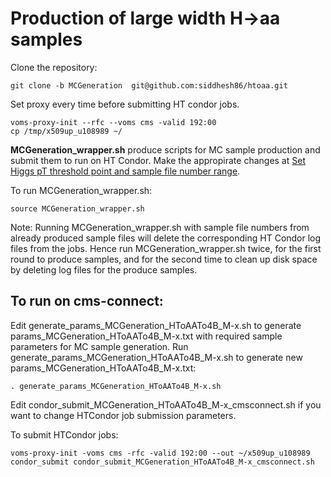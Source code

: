 # Production of large width H->aa samples

Clone the repository:
```
git clone -b MCGeneration  git@github.com:siddhesh86/htoaa.git
```

Set proxy every time before submitting HT condor jobs.
```
voms-proxy-init --rfc --voms cms -valid 192:00
cp /tmp/x509up_u108989 ~/
```

**MCGeneration_wrapper.sh** produce scripts for MC sample production and submit them to run on HT Condor. Make the appropirate changes at
[Set Higgs pT threshold point and sample file number range](https://github.com/siddhesh86/htoaa/blob/50d733bfe8790a526f168617b98b51b9e5b8ba4c/MCGeneration_wrapper.sh#L15-L29).


To run MCGeneration_wrapper.sh:
```
source MCGeneration_wrapper.sh
```

Note: Running MCGeneration_wrapper.sh with sample file numbers from already produced sample files will delete the corresponding HT Condor log files from the jobs. Hence run MCGeneration_wrapper.sh twice, for the first round to produce samples, and for the second time to clean up disk space by deleting log files for the produce samples.

## To run on cms-connect:
Edit generate_params_MCGeneration_HToAATo4B_M-x.sh to generate params_MCGeneration_HToAATo4B_M-x.txt with required sample parameters for MC sample generation.
Run generate_params_MCGeneration_HToAATo4B_M-x.sh to generate new params_MCGeneration_HToAATo4B_M-x.txt:
```
. generate_params_MCGeneration_HToAATo4B_M-x.sh
```

Edit condor_submit_MCGeneration_HToAATo4B_M-x_cmsconnect.sh if you want to change HTCondor job submission parameters.

To submit HTCondor jobs:
```
voms-proxy-init -voms cms -rfc -valid 192:00 --out ~/x509up_u108989
condor_submit condor_submit_MCGeneration_HToAATo4B_M-x_cmsconnect.sh 
```